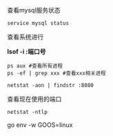 查看mysql服务状态

```shell
service mysql status
```

查看系统进行

**lsof -i :端口号**

```shell
ps aux #查看所有进程
ps -ef | grep xxx #查看xxx相关进程
```

```shell
netstat -aon | findstr :8080
```

查看现在使用的端口

```shell
netstat -ntlp
```

go env -w GOOS=linux
